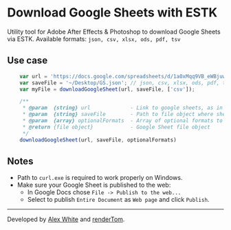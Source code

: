 # Download Google Sheets with ESTK

Utility tool for Adobe After Effects & Photoshop to download Google Sheets via ESTK. Available formats: `json, csv, xlsx, ods, pdf, tsv`

## Use case

```javascript
    var url = 'https://docs.google.com/spreadsheets/d/1a0xMqq9VB_eWBjuwqjZT2pjhXl7SOGG3PJSmBgZdHYI/edit#gid=456690232';
    var saveFile = '~/Desktop/GS.json'; // json, csv, xlsx, ods, pdf, tsv
    var myFile = downloadGoogleSheet(url, saveFile, ['csv']);

    /**
     * @param  {string} url             - Link to google sheets, as in https://docs.google.com/spreadsheets/d/{LONG_SPREADSHEET_ID}/edit#gid={SHEET_ID}
     * @param  {string} saveFile        - Path to file object where sheet will be saved
     * @param  {array} optionalFormats 	- Array of optional formats to download, any of ['json', 'csv', 'xlsx', 'ods', 'pdf', 'tsv'];
     * @return {file object}            - Google Sheet file object
     */
    downloadGoogleSheet(url, saveFile, optionalFormats)
```

## Notes

- Path to `curl.exe` is required to work properly on Windows.
- Make sure your Google Sheet is published to the web:
  - In Google Docs chose `File -> Publish to the web...`
  - Select to publish `Entire Document` as `Web page` and click `Publish`.

----------------

Developed by [Alex White](https://aescripts.com/authors/a-b/alex-white/) and [renderTom](https://aescripts.com/authors/q-r/rendertom/).